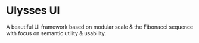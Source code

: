 Ulysses UI
=======

A beautiful UI framework based on modular scale &amp; the Fibonacci sequence with focus on semantic utility &amp; usability. 

